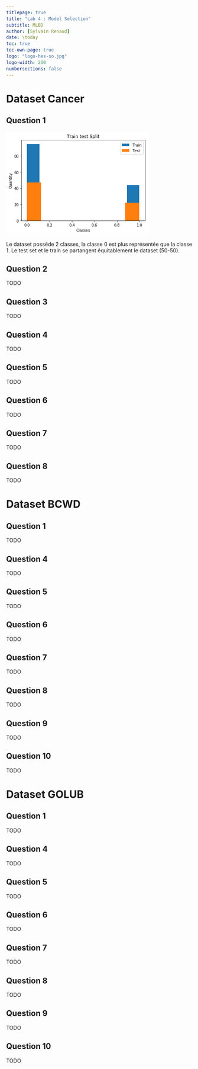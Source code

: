 ```yaml
---
titlepage: true
title: "Lab 4 : Model Selection"
subtitle: MLBD
author: [Sylvain Renaud]
date: \today
toc: true
toc-own-page: true
logo: "logo-hes-so.jpg"
logo-width: 200
numbersections: false
---
```


# Dataset Cancer

## Question 1

![train test split 0](img/0/train_test_split.png)

Le dataset possède 2 classes, la classe 0 est plus représentée que la classe 1. Le test set et le train se partangent équitablement le dataset (50-50).

## Question 2

TODO

## Question 3

TODO

## Question 4

TODO

## Question 5

TODO

## Question 6

TODO

## Question 7

TODO

## Question 8

TODO

# Dataset BCWD

## Question 1

TODO

## Question 4

TODO

## Question 5

TODO

## Question 6

TODO

## Question 7

TODO

## Question 8

TODO

## Question 9

TODO

## Question 10

TODO

# Dataset GOLUB

## Question 1

TODO

## Question 4

TODO

## Question 5

TODO

## Question 6

TODO

## Question 7

TODO

## Question 8

TODO

## Question 9

TODO

## Question 10

TODO
